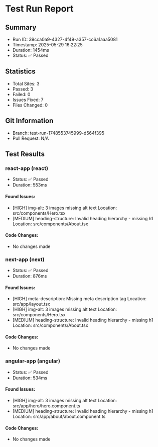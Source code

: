 # Test Run Report

## Summary
- Run ID: 39cca0a9-4327-4f49-a357-cc6a1aaa5081
- Timestamp: 2025-05-29 16:22:25
- Duration: 1454ms
- Status: ✅ Passed

## Statistics
- Total Sites: 3
- Passed: 3
- Failed: 0
- Issues Fixed: 7
- Files Changed: 0

## Git Information
- Branch: test-run-1748553745999-d564f395
- Pull Request: N/A

## Test Results
### react-app (react)
- Status: ✅ Passed
- Duration: 553ms

#### Found Issues:
- [HIGH] img-alt: 3 images missing alt text
  Location: src/components/Hero.tsx
- [MEDIUM] heading-structure: Invalid heading hierarchy - missing h1
  Location: src/components/About.tsx

#### Code Changes:
- No changes made

### next-app (next)
- Status: ✅ Passed
- Duration: 876ms

#### Found Issues:
- [HIGH] meta-description: Missing meta description tag
  Location: src/app/layout.tsx
- [HIGH] img-alt: 3 images missing alt text
  Location: src/components/Hero.tsx
- [MEDIUM] heading-structure: Invalid heading hierarchy - missing h1
  Location: src/components/About.tsx

#### Code Changes:
- No changes made

### angular-app (angular)
- Status: ✅ Passed
- Duration: 534ms

#### Found Issues:
- [HIGH] img-alt: 3 images missing alt text
  Location: src/app/hero/hero.component.ts
- [MEDIUM] heading-structure: Invalid heading hierarchy - missing h1
  Location: src/app/about/about.component.ts

#### Code Changes:
- No changes made
